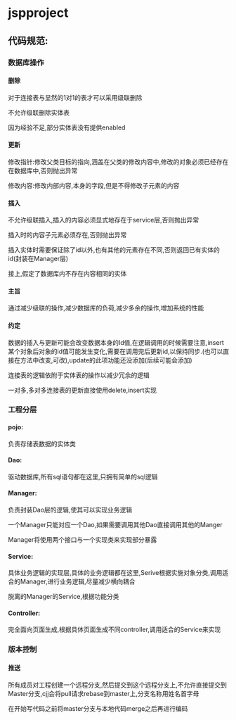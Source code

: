 # jspproject

## 代码规范:

### 数据库操作
#### 删除
   对于连接表与显然的1对1的表才可以采用级联删除
   
   不允许级联删除实体表
   
   因为经验不足,部分实体表没有提供enabled
#### 更新
   修改指针:修改父类目标的指向,涵盖在父类的修改内容中,修改的对象必须已经存在在数据库中,否则抛出异常
   
   修改内容:修改内部内容,本身的字段,但是不得修改子元素的内容
#### 插入
   不允许级联插入,插入的内容必须显式地存在于service层,否则抛出异常
   
   插入时的内容子元素必须存在,否则抛出异常
   
   插入实体时需要保证除了id以外,也有其他的元素存在不同,否则返回已有实体的id(封装在Manager层)
   
   接上,假定了数据库内不存在内容相同的实体
#### 主旨
   通过减少级联的操作,减少数据库的负荷,减少多余的操作,增加系统的性能
#### 约定
   数据的插入与更新可能会改变数据本身的Id值,在逻辑调用的时候需要注意,insert某个对象后对象的id值可能发生变化,需要在调用完后更新id,以保持同步.(也可以直接在方法中改变,可改),update的此项功能还没添加(后续可能会添加)

   连接表的逻辑依附于实体表的操作以减少冗余的逻辑

   一对多,多对多连接表的更新直接使用delete,insert实现
### 工程分层
#### pojo:
   负责存储表数据的实体类
#### Dao:
   驱动数据库,所有sql语句都在这里,只拥有简单的sql逻辑
#### Manager:
   负责封装Dao层的逻辑,使其可以实现业务逻辑
   
   一个Manager只能对应一个Dao,如果需要调用其他Dao直接调用其他的Manger
   
   Manager将使用两个接口与一个实现类来实现部分暴露
#### Service:
   具体业务逻辑的实现层,具体的业务逻辑都在这里,Serive根据实施对象分类,调用适合的Manager,进行业务逻辑,尽量减少横向耦合
   
   脱离的Manager的Service,根据功能分类
#### Controller:
   完全面向页面生成,根据具体页面生成不同controller,调用适合的Service来实现
### 版本控制
#### 推送
  所有成员对工程创建一个远程分支,然后提交到这个远程分支上,不允许直接提交到Master分支,cjj会将pull请求rebase到master上,分支名称用姓名首字母
  
  在开始写代码之前将master分支与本地代码merge之后再进行编码
